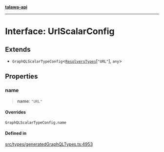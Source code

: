 [**talawa-api**](../../../README.md)

***

# Interface: UrlScalarConfig

## Extends

- `GraphQLScalarTypeConfig`\<[`ResolversTypes`](../type-aliases/ResolversTypes.md)\[`"URL"`\], `any`\>

## Properties

### name

> **name**: `"URL"`

#### Overrides

`GraphQLScalarTypeConfig.name`

#### Defined in

[src/types/generatedGraphQLTypes.ts:4953](https://github.com/Suyash878/talawa-api/blob/b5a9d8b4a1ea678a3d6f5b710b3721f91a3052fc/src/types/generatedGraphQLTypes.ts#L4953)
